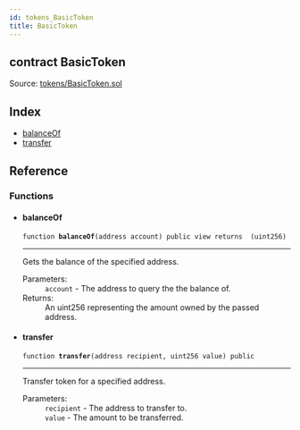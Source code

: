```yaml
---
id: tokens_BasicToken
title: BasicToken
---
```


<div class="contract-doc"><div class="contract"><h2 class="contract-header"><span class="contract-kind">contract</span> BasicToken</h2><div class="source">Source: <a href="https://github.com/FriendlyUser/solidity-smart-contracts//blob/v0.1.0/contracts/tokens/BasicToken.sol" target="_blank">tokens/BasicToken.sol</a></div></div><div class="index"><h2>Index</h2><ul><li><a href="tokens_BasicToken.html#balanceOf">balanceOf</a></li><li><a href="tokens_BasicToken.html#transfer">transfer</a></li></ul></div><div class="reference"><h2>Reference</h2><div class="functions"><h3>Functions</h3><ul><li><div class="item function"><span id="balanceOf" class="anchor-marker"></span><h4 class="name">balanceOf</h4><div class="body"><code class="signature">function <strong>balanceOf</strong><span>(address account) </span><span>public </span><span>view </span><span>returns  (uint256) </span></code><hr/><div class="description"><p>Gets the balance of the specified address.</p></div><dl><dt><span class="label-parameters">Parameters:</span></dt><dd><div><code>account</code> - The address to query the the balance of.</div></dd><dt><span class="label-return">Returns:</span></dt><dd>An uint256 representing the amount owned by the passed address.</dd></dl></div></div></li><li><div class="item function"><span id="transfer" class="anchor-marker"></span><h4 class="name">transfer</h4><div class="body"><code class="signature">function <strong>transfer</strong><span>(address recipient, uint256 value) </span><span>public </span></code><hr/><div class="description"><p>Transfer token for a specified address.</p></div><dl><dt><span class="label-parameters">Parameters:</span></dt><dd><div><code>recipient</code> - The address to transfer to.</div><div><code>value</code> - The amount to be transferred.</div></dd></dl></div></div></li></ul></div></div></div>
